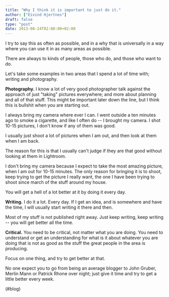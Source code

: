 ```yaml
---
title: "Why I think it is important to just do it."
author: ["Eivind Hjertnes"]
draft: false
type: "post"
date: 2013-08-24T02:00:00+02:00
---
```


I try to say this as often as possible, and in a why that is universally
in a way where you can use it in as many areas as possible.

There are always to kinds of people, those who do, and those who want to
do.

Let's take some examples in two areas that I spend a lot of time with;
writing and photography.

**Photography.** I know a lot of very good photographer talk against the
approach of just "taking" pictures everywhere; and more about planning
and all of that stuff. This might be important later down the line, but
I think this is bullshit when you are starting out.

I always bring my camera where ever I can. I went outside a ten minutes
ago to smoke a cigarette, and like I often do -- I brought my camera. I
shot 10-15 pictures, I don't know if any of them was good.

I usually just shoot a lot of pictures when I am out, and then look at
them when I am back.

The reason for this is that I usually can't judge if they are that good
without looking at them in Lightroom.

I don't bring my camera because I expect to take the most amazing
picture, when I am out for 10-15 minutes. The only reason for bringing
it is to shoot, keep trying to get the picture I really want, the one I
have been trying to shoot since march of the stuff around my house.

You will get a hell of a lot better at it by doing it every day.

**Writing.** I do it a lot. Every day. If I get an idea, and is somewhere
and have the time, I will usually start writing it there and then.

Most of my stuff is not published right away. Just keep writing, keep
writing -- you will get better all the time.

**Critical.** You need to be critical, not matter what you are doing. You
need to understand or get an understanding for what is it about whatever
you are doing that is not as good as the stuff the great people in the
area is producing.

Focus on one thing, and try to get better at that.

No one expect you to go from being an average blogger to John Gruber,
Merlin Mann or Patrick Rhone over night; just give it time and try to
get a little better every week.

(#blog)
